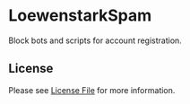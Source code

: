 # LoewenstarkSpam
Block bots and scripts for account registration.

## License

Please see [License File](LICENSE) for more information.